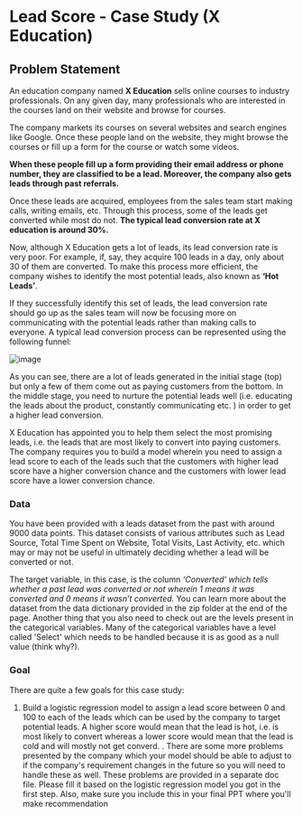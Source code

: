# Lead Score - Case Study (X Education)

## Problem Statement
An education company named __X Education__ sells online courses to industry professionals. On any given day, many professionals who are interested in the courses land on their website and browse for courses. 

 

The company markets its courses on several websites and search engines like Google. Once these people land on the website, they might browse the courses or fill up a form for the course or watch some videos. <br>

__When these people fill up a form providing their email address or phone number, they are classified to be a lead. Moreover, the company also gets leads through past referrals.__<br>

Once these leads are acquired, employees from the sales team start making calls, writing emails, etc. Through this process, some of the leads get converted while most do not. __The typical lead conversion rate at X education is around 30%.__
 

Now, although X Education gets a lot of leads, its lead conversion rate is very poor. For example, if, say, they acquire 100 leads in a day, only about 30 of them are converted. To make this process more efficient, the company wishes to identify the most potential leads, also known as __‘Hot Leads’__. <br>

If they successfully identify this set of leads, the lead conversion rate should go up as the sales team will now be focusing more on communicating with the potential leads rather than making calls to everyone.  A typical lead conversion process can be represented using the following funnel:

![image](https://github.com/user-attachments/assets/9107612b-668d-4710-8ecd-9d9eef37f870)


As you can see, there are a lot of leads generated in the initial stage (top) but only a few of them come out as paying customers from the bottom. In the middle stage, you need to nurture the potential leads well (i.e. educating the leads about the product, constantly communicating etc. ) in order to get a higher lead conversion.

X Education has appointed you to help them select the most promising leads, i.e. the leads that are most likely to convert into paying customers. <br>
The company requires you to build a model wherein you need to assign a lead score to each of the leads such that the customers with higher lead score have a higher conversion chance and the customers with lower lead score have a lower conversion chance.

### Data

You have been provided with a leads dataset from the past with around 9000 data points. This dataset consists of various attributes such as Lead Source, Total Time Spent on Website, Total Visits, Last Activity, etc. which may or may not be useful in ultimately deciding whether a lead will be converted or not.

The target variable, in this case, is the column _‘Converted’ which tells whether a past lead was converted or not wherein 1 means it was converted and 0 means it wasn’t converted._ You can learn more about the dataset from the data dictionary provided in the zip folder at the end of the page. Another thing that you also need to check out are the levels present in the categorical variables. Many of the categorical variables have a level called 'Select' which needs to be handled because it is as good as a null value (think why?).


### Goal


There are quite a few goals for this case study:
1. Build a logistic regression model to assign a lead score between 0 and 100 to each of the leads which can be used by the company to target potential leads. A higher score would mean that the lead is hot, i.e. is most likely to convert whereas a lower score would mean that the lead is cold and will mostly not get converd. . There are some more problems presented by the company which your model should be able to adjust to if the company's requirement changes in the future so you will need to handle these as well. These problems are provided in a separate doc file. Please fill it based on the logistic regression model you got in the first step. Also, make sure you include this in your final PPT where you'll make recommendation
 

